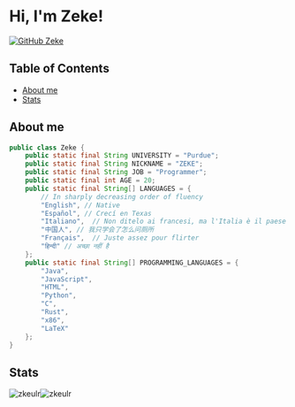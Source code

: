 # Hi, I'm Zeke!

[![GitHub Zeke](https://img.shields.io/github/followers/ezekielulrich?label=follow&style=social)](https://github.com/zkeulr)

## Table of Contents

- [About me](#about-me)
- [Stats](#stats)


## About me
```java
public class Zeke {
    public static final String UNIVERSITY = "Purdue";
    public static final String NICKNAME = "ZEKE";
    public static final String JOB = "Programmer";
    public static final int AGE = 20;
    public static final String[] LANGUAGES = {
        // In sharply decreasing order of fluency
        "English", // Native
        "Español", // Crecí en Texas
        "Italiano",  // Non ditelo ai francesi, ma l'Italia è il paese più bello d'Europa
        "中国人", // 我只学会了怎么问厕所
        "Français",  // Juste assez pour flirter
        "हिन्दी" // अच्छा नहीं है
    };
    public static final String[] PROGRAMMING_LANGUAGES = {
        "Java",
        "JavaScript",
        "HTML",
        "Python",
        "C",
        "Rust",
        "x86",
        "LaTeX"
    };
}
```

## Stats

<p><img src="https://github-readme-stats.vercel.app/api?username=zkeulr&theme=github_dark_dimmed&hide_border=true&include_all_commits=false&count_private=true" alt="zkeulr" /><img src="https://github-readme-stats.vercel.app/api/top-langs/?username=zkeulr&theme=github_dark_dimmed&hide_border=true&include_all_commits=true&count_private=true&layout=compact" alt="zkeulr" /></p>
